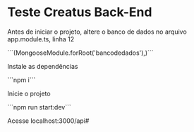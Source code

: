 <h1>Teste Creatus Back-End</h1>
<p>Antes de iniciar o projeto, altere o banco de dados no arquivo app.module.ts, linha 12</p>
<p>```(MongooseModule.forRoot('bancodedados'),)```</p>
<p>Instale as dependências</p>
<p>```npm i```</p>
<p>Inicie o projeto</p>
<p>```npm run start:dev```</p>
<p>Acesse localhost:3000/api#</p>
